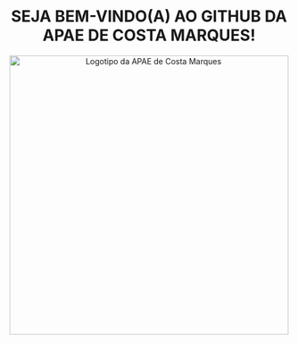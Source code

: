 <div align="center">
  
# SEJA BEM-VINDO(A) AO GITHUB DA APAE DE COSTA MARQUES!

<img src="https://github.com/apae-costa-marques/.github/assets/73439911/e75e3acb-013d-483b-b0df-ca8f8a78d7eb" alt="Logotipo da APAE de Costa Marques" height="500" width="500"/>

</div>
